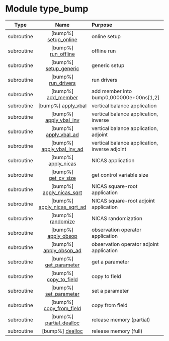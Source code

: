 # Module type_bump

| Type | Name | Purpose |
| :--: | :--: | :---------- |
| subroutine | [bump%] [setup_online](https://github.com/benjaminmenetrier/bump/tree/master/src/type_bump.F90#L81) | online setup |
| subroutine | [bump%] [run_offline](https://github.com/benjaminmenetrier/bump/tree/master/src/type_bump.F90#L223) | offline run |
| subroutine | [bump%] [setup_generic](https://github.com/benjaminmenetrier/bump/tree/master/src/type_bump.F90#L341) | generic setup |
| subroutine | [bump%] [run_drivers](https://github.com/benjaminmenetrier/bump/tree/master/src/type_bump.F90#L391) | run drivers |
| subroutine | [bump%] [add_member](https://github.com/benjaminmenetrier/bump/tree/master/src/type_bump.F90#L601) | add member into bump0,000000e+00ns[1,2] |
| subroutine | [bump%] [apply_vbal](https://github.com/benjaminmenetrier/bump/tree/master/src/type_bump.F90#L649) | vertical balance application |
| subroutine | [bump%] [apply_vbal_inv](https://github.com/benjaminmenetrier/bump/tree/master/src/type_bump.F90#L687) | vertical balance application, inverse |
| subroutine | [bump%] [apply_vbal_ad](https://github.com/benjaminmenetrier/bump/tree/master/src/type_bump.F90#L725) | vertical balance application, adjoint |
| subroutine | [bump%] [apply_vbal_inv_ad](https://github.com/benjaminmenetrier/bump/tree/master/src/type_bump.F90#L763) | vertical balance application, inverse adjoint |
| subroutine | [bump%] [apply_nicas](https://github.com/benjaminmenetrier/bump/tree/master/src/type_bump.F90#L801) | NICAS application |
| subroutine | [bump%] [get_cv_size](https://github.com/benjaminmenetrier/bump/tree/master/src/type_bump.F90#L849) | get control variable size |
| subroutine | [bump%] [apply_nicas_sqrt](https://github.com/benjaminmenetrier/bump/tree/master/src/type_bump.F90#L872) | NICAS square-root application |
| subroutine | [bump%] [apply_nicas_sqrt_ad](https://github.com/benjaminmenetrier/bump/tree/master/src/type_bump.F90#L919) | NICAS square-root adjoint application |
| subroutine | [bump%] [randomize](https://github.com/benjaminmenetrier/bump/tree/master/src/type_bump.F90#L963) | NICAS randomization |
| subroutine | [bump%] [apply_obsop](https://github.com/benjaminmenetrier/bump/tree/master/src/type_bump.F90#L1000) | observation operator application |
| subroutine | [bump%] [apply_obsop_ad](https://github.com/benjaminmenetrier/bump/tree/master/src/type_bump.F90#L1029) | observation operator adjoint application |
| subroutine | [bump%] [get_parameter](https://github.com/benjaminmenetrier/bump/tree/master/src/type_bump.F90#L1058) | get a parameter |
| subroutine | [bump%] [copy_to_field](https://github.com/benjaminmenetrier/bump/tree/master/src/type_bump.F90#L1114) | copy to field |
| subroutine | [bump%] [set_parameter](https://github.com/benjaminmenetrier/bump/tree/master/src/type_bump.F90#L1265) | set a parameter |
| subroutine | [bump%] [copy_from_field](https://github.com/benjaminmenetrier/bump/tree/master/src/type_bump.F90#L1321) | copy from field |
| subroutine | [bump%] [partial_dealloc](https://github.com/benjaminmenetrier/bump/tree/master/src/type_bump.F90#L1422) | release memory (partial) |
| subroutine | [bump%] [dealloc](https://github.com/benjaminmenetrier/bump/tree/master/src/type_bump.F90#L1449) | release memory (full) |
